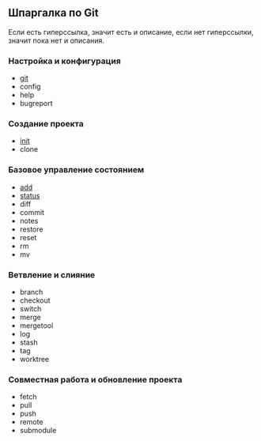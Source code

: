 ## Шпаргалка по Git

Если есть гиперссылка, значит есть и описание, если нет гиперссылки, значит пока нет и описания.

### Настройка и конфигурация

- [git](/setup_and_config/git)
- config
- help
- bugreport


### Создание проекта

- [init](/getting_and_creating_projects/init)
- clone

### Базовое управление состоянием

- [add](/basic_snapshotting/add)
- [status](/basic_snapshotting/status)
- diff
- commit
- notes
- restore
- reset
- rm
- mv

### Ветвление и слияние

- branch
- checkout
- switch
- merge
- mergetool
- log
- stash
- tag
- worktree

### Совместная работа и обновление проекта

- fetch
- pull
- push
- remote
- submodule


